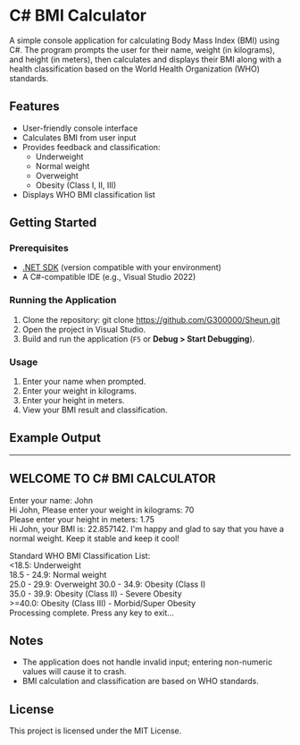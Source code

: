 # C# BMI Calculator

A simple console application for calculating Body Mass Index (BMI) using C#. The program prompts the user for their name, weight (in kilograms), and height (in meters), then calculates and displays their BMI along with a health classification based on the World Health Organization (WHO) standards.

## Features

- User-friendly console interface
- Calculates BMI from user input
- Provides feedback and classification:
  - Underweight
  - Normal weight
  - Overweight
  - Obesity (Class I, II, III)
- Displays WHO BMI classification list

## Getting Started

### Prerequisites

- [.NET SDK](https://dotnet.microsoft.com/download) (version compatible with your environment)
- A C#-compatible IDE (e.g., Visual Studio 2022)

### Running the Application

1. Clone the repository: git clone https://github.com/G300000/Sheun.git
2. Open the project in Visual Studio.
3. Build and run the application (`F5` or __Debug > Start Debugging__).

### Usage

1. Enter your name when prompted.
2. Enter your weight in kilograms.
3. Enter your height in meters.
4. View your BMI result and classification.

## Example Output

--------------------------------------
 WELCOME TO C# BMI CALCULATOR     
--------------------------------------
Enter your name: John   
Hi John, Please enter your weight in kilograms: 70   
Please enter your height in meters: 1.75   
Hi John, your BMI is: 22.857142. I'm happy and glad to say that you have a normal weight. Keep it stable and keep it cool!  

Standard WHO BMI Classification List:  
<18.5: Underweight  
18.5 - 24.9: Normal weight  
25.0 - 29.9: Overweight 30.0 - 34.9: Obesity (Class I)  
35.0 - 39.9: Obesity (Class II) - Severe Obesity  
\>=40.0: Obesity (Class III) - Morbid/Super Obesity  
Processing complete. Press any key to exit...  

## Notes

- The application does not handle invalid input; entering non-numeric values will cause it to crash.
- BMI calculation and classification are based on WHO standards.

## License

This project is licensed under the MIT License.
